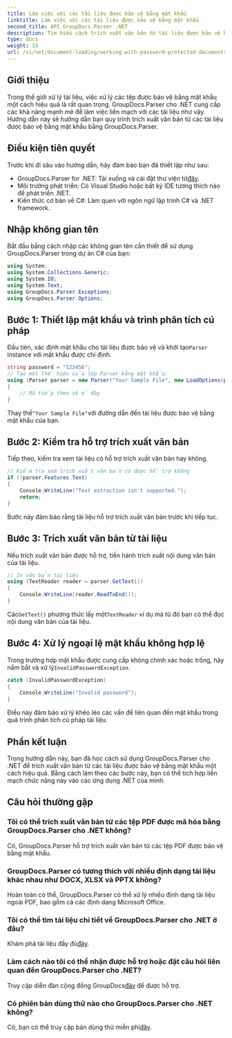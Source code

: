 ```yaml
---
title: Làm việc với các tài liệu được bảo vệ bằng mật khẩu
linktitle: Làm việc với các tài liệu được bảo vệ bằng mật khẩu
second_title: API GroupDocs.Parser .NET
description: Tìm hiểu cách trích xuất văn bản từ tài liệu được bảo vệ bằng mật khẩu bằng GroupDocs.Parser cho .NET. Nâng cao khả năng xử lý tài liệu của bạn.
type: docs
weight: 15
url: /vi/net/document-loading/working-with-password-protected-documents/
---
```

## Giới thiệu
Trong thế giới xử lý tài liệu, việc xử lý các tệp được bảo vệ bằng mật khẩu một cách hiệu quả là rất quan trọng. GroupDocs.Parser cho .NET cung cấp các khả năng mạnh mẽ để làm việc liền mạch với các tài liệu như vậy. Hướng dẫn này sẽ hướng dẫn bạn quy trình trích xuất văn bản từ các tài liệu được bảo vệ bằng mật khẩu bằng GroupDocs.Parser.
## Điều kiện tiên quyết
Trước khi đi sâu vào hướng dẫn, hãy đảm bảo bạn đã thiết lập như sau:
-  GroupDocs.Parser for .NET: Tải xuống và cài đặt thư viện từ[đây](https://releases.groupdocs.com/parser/net/).
- Môi trường phát triển: Có Visual Studio hoặc bất kỳ IDE tương thích nào để phát triển .NET.
- Kiến thức cơ bản về C#: Làm quen với ngôn ngữ lập trình C# và .NET framework.

## Nhập không gian tên
Bắt đầu bằng cách nhập các không gian tên cần thiết để sử dụng GroupDocs.Parser trong dự án C# của bạn:
```csharp
using System;
using System.Collections.Generic;
using System.IO;
using System.Text;
using GroupDocs.Parser.Exceptions;
using GroupDocs.Parser.Options;
```

## Bước 1: Thiết lập mật khẩu và trình phân tích cú pháp
 Đầu tiên, xác định mật khẩu cho tài liệu được bảo vệ và khởi tạo`Parser` instance với mật khẩu được chỉ định.
```csharp
string password = "123456";
// Tạo một thể hiện của lớp Parser bằng mật khẩu:
using (Parser parser = new Parser("Your Sample File", new LoadOptions(password)))
{
    // Mã tiếp theo sẽ ở đây
}
```
 Thay thế`"Your Sample File"`với đường dẫn đến tài liệu được bảo vệ bằng mật khẩu của bạn.
## Bước 2: Kiểm tra hỗ trợ trích xuất văn bản
Tiếp theo, kiểm tra xem tài liệu có hỗ trợ trích xuất văn bản hay không.
```csharp
// Kiểm tra xem trích xuất văn bản có được hỗ trợ không
if (!parser.Features.Text)
{
    Console.WriteLine("Text extraction isn't supported.");
    return;
}
```
Bước này đảm bảo rằng tài liệu hỗ trợ trích xuất văn bản trước khi tiếp tục.
## Bước 3: Trích xuất văn bản từ tài liệu
Nếu trích xuất văn bản được hỗ trợ, tiến hành trích xuất nội dung văn bản của tài liệu.
```csharp
// In văn bản tài liệu
using (TextReader reader = parser.GetText())
{
    Console.WriteLine(reader.ReadToEnd());
}
```
 Các`GetText()` phương thức lấy một`TextReader` ví dụ mà từ đó bạn có thể đọc nội dung văn bản của tài liệu.
## Bước 4: Xử lý ngoại lệ mật khẩu không hợp lệ
 Trong trường hợp mật khẩu được cung cấp không chính xác hoặc trống, hãy nắm bắt và xử lý`InvalidPasswordException`.
```csharp
catch (InvalidPasswordException)
{
    Console.WriteLine("Invalid password");
}
```
Điều này đảm bảo xử lý khéo léo các vấn đề liên quan đến mật khẩu trong quá trình phân tích cú pháp tài liệu.

## Phần kết luận
Trong hướng dẫn này, bạn đã học cách sử dụng GroupDocs.Parser cho .NET để trích xuất văn bản từ các tài liệu được bảo vệ bằng mật khẩu một cách hiệu quả. Bằng cách làm theo các bước này, bạn có thể tích hợp liền mạch chức năng này vào các ứng dụng .NET của mình.

## Câu hỏi thường gặp
### Tôi có thể trích xuất văn bản từ các tệp PDF được mã hóa bằng GroupDocs.Parser cho .NET không?
Có, GroupDocs.Parser hỗ trợ trích xuất văn bản từ các tệp PDF được bảo vệ bằng mật khẩu.
### GroupDocs.Parser có tương thích với nhiều định dạng tài liệu khác nhau như DOCX, XLSX và PPTX không?
Hoàn toàn có thể, GroupDocs.Parser có thể xử lý nhiều định dạng tài liệu ngoài PDF, bao gồm cả các định dạng Microsoft Office.
### Tôi có thể tìm tài liệu chi tiết về GroupDocs.Parser cho .NET ở đâu?
 Khám phá tài liệu đầy đủ[đây](https://reference.groupdocs.com/parser/net/).
### Làm cách nào tôi có thể nhận được hỗ trợ hoặc đặt câu hỏi liên quan đến GroupDocs.Parser cho .NET?
 Truy cập diễn đàn cộng đồng GroupDocs[đây](https://forum.groupdocs.com/c/parser/17) để được hỗ trợ.
### Có phiên bản dùng thử nào cho GroupDocs.Parser cho .NET không?
 Có, bạn có thể truy cập bản dùng thử miễn phí[đây](https://releases.groupdocs.com/).